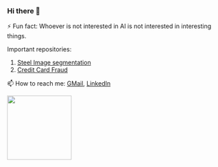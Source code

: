 ### Hi there 👋

⚡ Fun fact: Whoever is not interested in AI is not interested in interesting things.

Important repositories: 
1. [Steel Image segmentation](https://github.com/rook0falcon/steel-defect-detection)
2. [Credit Card Fraud](https://github.com/rook0falcon/credit-card-fraud-detection)

📫 How to reach me: [GMail](mailto:guildbilla@gmail.com?subject=[GitHub]), [LinkedIn](https://www.linkedin.com/in/karthik-kumar-billa/)

[<img src="https://media-exp1.licdn.com/dms/image/C4D2DAQGJe_ri_u56rg/profile-treasury-image-shrink_1280_1280/0?e=1594731600&v=beta&t=dptwZ22ncjoaXkOyu2Fnk_BTfoYwajyp1wHzkSeLUb8" height = 150>](https://media-exp1.licdn.com/dms/image/C4D2DAQGJe_ri_u56rg/profile-treasury-image-shrink_1280_1280/0?e=1594731600&v=beta&t=dptwZ22ncjoaXkOyu2Fnk_BTfoYwajyp1wHzkSeLUb8)

<!--
**rook0falcon/rook0falcon** is a ✨ _special_ ✨ repository because its `README.md` (this file) appears on your GitHub profile.

Here are some ideas to get you started:

- 🔭 I’m currently working on ...
- 🌱 I’m currently learning ...
- 👯 I’m looking to collaborate on ...
- 🤔 I’m looking for help with ...
- 💬 Ask me about ...
- 📫 How to reach me: ...
- 😄 Pronouns: ...
- ⚡ Fun fact: ...
-->
